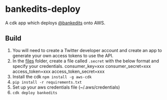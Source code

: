 # bankedits-deploy

A cdk app which deploys [@bankedits](https://twitter.com/bankedits) onto AWS.

## Build

1. You will need to create a Twitter developer account and create an app to generate your own access tokens to use the API.
2. In the [files](files) folder, create a file called `.secret` with the below format and specify your credentials.
    consumer_key=xxx
    consumer_secret=xxx
    access_token=xxx
    access_token_secret=xxx
3. Install the cdk `npm install -g aws-cdk`
4. `pip install -r requirements.txt`
5. Set up your aws credentials file (~/.aws/credentials)
5. `cdk deploy bankedits`
